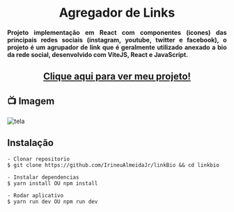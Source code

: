 <h1 align="center">Agregador de Links</h1>
<h4 align="justify">Projeto implementação em React com componentes (icones) das principais redes sociais (instagram, youtube, twitter e facebook), o projeto é um agrupador de link que é geralmente utilizado anexado a bio da rede social, desenvolvido com ViteJS, React e JavaScript. </h4>

<h2 align="center"><a href="https://link-bio.vercel.app">Clique aqui para ver meu projeto!</a></h2>



## 📺 Imagem
![tela](https://github.com/IrineuAlmeidaJr/linkBio/blob/main/telaGravacao.gif?raw=true)
 
 
## Instalação

    - Clonar repositorio
    $ git clone https://github.com/IrineuAlmeidaJr/linkBio && cd linkbio

    - Instalar dependencias
    $ yarn install OU npm install

    - Rodar aplicativo
    $ yarn run dev OU npm run dev
